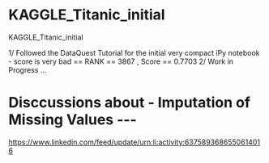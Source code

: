 # KAGGLE_Titanic_initial
KAGGLE_Titanic_initial

1/ Followed the DataQuest Tutorial for the initial very compact iPy notebook - score is very bad == RANK == 3867 , Score == 0.7703
2/ Work in Progress ...

# Disccussions about - Imputation of Missing Values --- 
https://www.linkedin.com/feed/update/urn:li:activity:6375893686550614016

